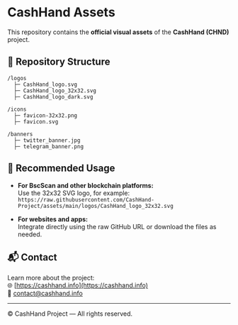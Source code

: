 
# CashHand Assets

This repository contains the **official visual assets** of the **CashHand (CHND)** project.

## 📁 Repository Structure

```
/logos
  ├─ CashHand_logo.svg
  ├─ CashHand_logo_32x32.svg
  ├─ CashHand_logo_dark.svg

/icons
  ├─ favicon-32x32.png
  ├─ favicon.svg

/banners
  ├─ twitter_banner.jpg
  ├─ telegram_banner.png
```

## 📎 Recommended Usage

- **For BscScan and other blockchain platforms:**  
  Use the 32x32 SVG logo, for example:  
  `https://raw.githubusercontent.com/CashHand-Project/assets/main/logos/CashHand_logo_32x32.svg`

- **For websites and apps:**  
  Integrate directly using the raw GitHub URL or download the files as needed.

## 📬 Contact

Learn more about the project:  
🌐 [https://cashhand.info](https://cashhand.info)  
📧 contact@cashhand.info

---

© CashHand Project — All rights reserved.

